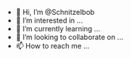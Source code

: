 - 👋 Hi, I’m @Schnitzelbob
- 👀 I’m interested in ...
- 🌱 I’m currently learning ...
- 💞️ I’m looking to collaborate on ...
- 📫 How to reach me ...

<!---
Schnitzelbob/Schnitzelbob is a ✨ special ✨ repository because its `README.md` (this file) appears on your GitHub profile.
You can click the Preview link to take a look at your changes.
--->
